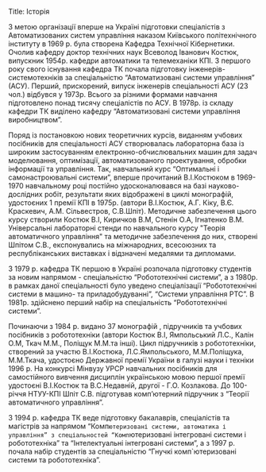 Title: Історія

З метою організації вперше на Україні підготовки спеціалістів з Автоматизованих систем управління наказом Київського політехнічного інституту в 1969 р. була створена Kафедра Технічної Кібернетики. Очолив кафедру доктор технічних наук Всеволод Іванович Костюк, випускник 1954р. кафедри автоматики та телемеханіки КПІ. З першого року свого існування кафедра ТК почала підготовку інженерів-системотехніків за спеціальністю “Автоматизовані системи управління” (АСУ). Перший, прискорений, випуск інженерів спеціальності АСУ (23 чол.) відбувся у 1973р. Всього за різними формами навчання підготовлено понад тисячу спеціалістів по АСУ. В 1978р. із складу кафедри ТК виділено кафедру “Автоматизовані системи управління виробництвом”.

Поряд із постановкою нових теоретичних курсів, виданням учбових посібників для спеціальності АСУ створювалась лабораторна база із широким застосуванням електронно-обчислювальних машин для задач моделювання, оптимізації, автоматизованого проектування, обробки інформації та управління. Так, навчальний курс “Оптимальні і самонастроювальні системи”, вперше прочитаний В.І.Костюком в 1969-1970 навчальному році постійно удосконалювався на базі науково-дослідних робіт, результати яких відображені в циклі монографій, удостоєних 1 премії КПІ в 1975р. (автори В.І.Костюк, А.Г. Кіку, В.Є. Краскевич, А.М. Сільвестров, С.В.Шпіт). Методичне забезпечення цього курсу створили Костюк В.І, Киричков В.М, Стенін О.А, Ігнатенко В.М. Універсальні лабораторні стенди по навчального курсу "Теорія автоматичного управління" та методичне забезпечення до них, створені Шпітом С.В., експонувались на міжнародних, всесоюзних та республіканських виставках і відзначені медалями та дипломами.

З 1979 р. кафедра ТК першою в Україні розпочала підготовку студентів за новим напрямом - спеціальністю “Робототехнічні системи”, а з 1980р. в рамках даної спеціальності було уведено спеціалізації “Робототехнічні системи в машино- та приладобудуванні”, “Системи управління РТС”. В 1981р. здійснено перший набір на спеціальність “Робототехнічні системи”.

Починаючи з 1984 р. видано 37 монографій , підручників та учбових посібників з робототехніки (автори Костюк В.І, Ямпольський Л.С., Калін О.М, Ткач М.М., Поліщук М.М.та інші). Цикл підручників з робототехніки, створений за участю В.І.Костюка, Л.С.Ямпольського, М.М.Поліщука, М.М.Ткача, удостоєно Державної премії України в галузі науки і техніки 1996 р. На конкурсі Мінвузу УРСР навчальних посібників для самостійного вивчення дисциплін українською мовою першої премії удостоєні В.І.Костюк та В.С.Недавній, другої - Г.О. Козлакова. До 100-річчя НТУУ-КПІ Шпіт С.В. підготував комп’ютерний підручник з “Теорії автоматичного управління”.

З 1994 р. кафедра ТК веде підготовку бакалаврів, спеціалістів та магістрів за напрямом “Комп`ютеризовані системи, автоматика і управління” з спеціальностей “Комп`ютеризовані інтегровані системи і робототехніка” та “Інтелектуальні інтегровані системи”, а з 1997 р. почала набір студентів за спеціальністю “Гнучкі комп`ютеризовані системи та робототехніка”.
